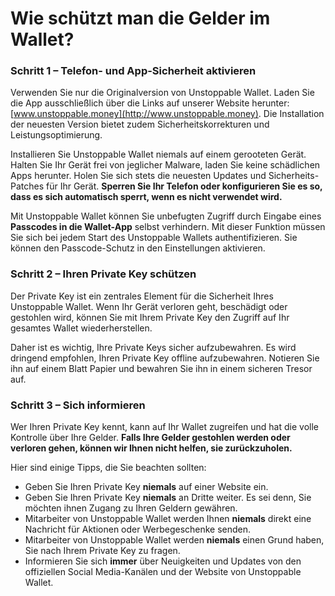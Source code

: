 # Wie schützt man die Gelder im Wallet?

### Schritt 1 – Telefon- und App-Sicherheit aktivieren

Verwenden Sie nur die Originalversion von Unstoppable Wallet. Laden Sie die App ausschließlich über die Links auf unserer Website herunter:[www.unstoppable.money](http://www.unstoppable.money). Die Installation der neuesten Version bietet zudem Sicherheitskorrekturen und Leistungsoptimierung.

Installieren Sie Unstoppable Wallet niemals auf einem gerooteten Gerät. Halten Sie Ihr Gerät frei von jeglicher Malware, laden Sie keine schädlichen Apps herunter. Holen Sie sich stets die neuesten Updates und Sicherheits-Patches für Ihr Gerät. **Sperren Sie Ihr Telefon oder konfigurieren Sie es so, dass es sich automatisch sperrt, wenn es nicht verwendet wird.**

Mit Unstoppable Wallet können Sie unbefugten Zugriff durch Eingabe eines **Passcodes in die Wallet-App** selbst verhindern. Mit dieser Funktion müssen Sie sich bei jedem Start des Unstoppable Wallets authentifizieren. Sie können den Passcode-Schutz in den Einstellungen aktivieren.

### Schritt 2 – Ihren Private Key schützen 

Der Private Key ist ein zentrales Element für die Sicherheit Ihres Unstoppable Wallet. Wenn Ihr Gerät verloren geht, beschädigt oder gestohlen wird, können Sie mit Ihrem Private Key den Zugriff auf Ihr gesamtes Wallet wiederherstellen.

Daher ist es wichtig, Ihre Private Keys sicher aufzubewahren. Es wird dringend empfohlen, Ihren Private Key offline aufzubewahren. Notieren Sie ihn auf einem Blatt Papier und bewahren Sie ihn in einem sicheren Tresor auf.

### Schritt 3 – Sich informieren

Wer Ihren Private Key kennt, kann auf Ihr Wallet zugreifen und hat die volle Kontrolle über Ihre Gelder. **Falls Ihre Gelder gestohlen werden oder verloren gehen, können wir Ihnen nicht helfen, sie zurückzuholen.**

Hier sind einige Tipps, die Sie beachten sollten:

- Geben Sie Ihren Private Key **niemals** auf einer Website ein.
- Geben Sie Ihren Private Key **niemals** an Dritte weiter. Es sei denn, Sie möchten ihnen Zugang zu Ihren Geldern gewähren.
- Mitarbeiter von Unstoppable Wallet werden Ihnen **niemals** direkt eine Nachricht für Aktionen oder Werbegeschenke senden.
- Mitarbeiter von Unstoppable Wallet werden **niemals** einen Grund haben, Sie nach Ihrem Private Key zu fragen.
- Informieren Sie sich **immer** über Neuigkeiten und Updates von den offiziellen Social Media-Kanälen und der Website von Unstoppable Wallet.

